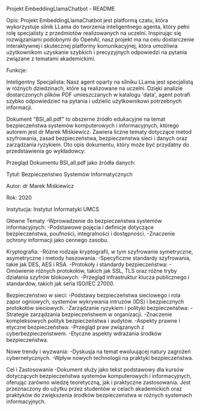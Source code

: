 Projekt EmbeddingLlamaChatbot - README

Opis:
Projekt EmbeddingLlamaChatbot jest platformą czatu, która wykorzystuje silnik LLama do tworzenia inteligentnego agenta, który pełni rolę specjalisty z przedmiotów realizowanych na uczelni. 
Inspirując się rozwiązaniami podobnymi do OpenAI, nasz projekt ma na celu dostarczenie interaktywnej i skutecznej platformy komunikacyjnej, która umożliwia użytkownikom uzyskanie szybkich i precyzyjnych odpowiedzi na pytania związane z tematami akademickimi.

Funkcje:

Inteligentny Specjalista: 
Nasz agent oparty na silniku LLama jest specjalistą w różnych dziedzinach, które są realizowane na uczelni. 
Dzięki analizie dostarczonych plików PDF umieszczanych w katalogu 'data', agent potrafi szybko odpowiedzieć na pytania i udzielić użytkownikowi potrzebnych informacji.

Dokument "BSI_all.pdf" to obszerne źródło edukacyjne na temat bezpieczeństwa systemów komputerowych i informacyjnych, którego autorem jest dr Marek Miśkiewicz. Zawiera liczne tematy dotyczące metod szyfrowania, zasad bezpieczeństwa, bezpieczeństwa sieci i danych oraz zarządzania ryzykiem. Oto opis dokumentu, który może być przydatny do przedstawienia go wykładowcy:

Przegląd Dokumentu BSI_all.pdf jako źródła danych:

Tytuł: Bezpieczeństwo Systemów Informatycznych

Autor: dr Marek Miśkiewicz

Rok: 2020

Instytucja: Instytut Informatyki UMCS

Główne Tematy
-Wprowadzenie do bezpieczeństwa systemów informacyjnych:
-Podstawowe pojęcia i definicje dotyczące bezpieczeństwa, poufności, integralności i dostępności.
-Znaczenie ochrony informacji jako cennego zasobu.

Kryptografia:
-Różne rodzaje kryptografii, w tym szyfrowanie symetryczne, asymetryczne i metody haszowania.
-Specyficzne standardy szyfrowania, takie jak DES, AES i RSA.
-Protokoły i standardy bezpieczeństwa:
-Omówienie różnych protokołów, takich jak SSL, TLS oraz różne tryby działania szyfrów blokowych.
-Przegląd infrastruktur klucza publicznego i standardów, takich jak seria ISO/IEC 27000.

Bezpieczeństwo w sieci:
-Podstawy bezpieczeństwa sieciowego i rola zapor ogniowych, systemów wykrywania intruzów (IDS) i bezpiecznych protokołów sieciowych.
-Zarządzanie ryzykiem i polityki bezpieczeństwa:
-Strategie zarządzania bezpieczeństwem w organizacji.
-Znaczenie kompleksowych polityk bezpieczeństwa i audytów.
-Aspekty prawne i etyczne bezpieczeństwa:
-Przegląd praw związanych z cyberbezpieczeństwem.
-Etyczne aspekty wdrażania środków bezpieczeństwa.

Nowe trendy i wyzwania:
-Dyskusja na temat ewoluującej natury zagrożeń cybernetycznych.
-Wpływ nowych technologii na praktyki bezpieczeństwa.

Cel i Zastosowanie
-Dokument służy jako tekst podstawowy dla kursów dotyczących bezpieczeństwa systemów komputerowych i informacyjnych, oferując zarówno wiedzę teoretyczną, jak i praktyczne zastosowania. 
Jest przeznaczony do użytku przez studentów w celach akademickich oraz praktyków do zwiększenia środków bezpieczeństwa w różnych systemach informacyjnych.

